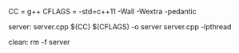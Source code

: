 CC = g++
CFLAGS = -std=c++11 -Wall -Wextra -pedantic

server: server.cpp
    $(CC) $(CFLAGS) -o server server.cpp -lpthread

clean:
    rm -f server

